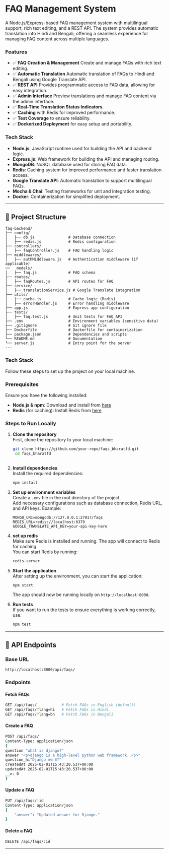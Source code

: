 # FAQ Management System

A Node.js/Express-based FAQ management system with multilingual support, rich text editing, and a REST API. The system provides automatic translation into Hindi and Bengali, offering a seamless experience for managing FAQ content across multiple languages.
### **Features**
- ✅ **FAQ Creation & Management** Create and manage FAQs with rich text editing.
- ✅ **Automatic Translation**  Automatic translation of FAQs to Hindi and Bengali using Google Translate API.
- ✅ **REST API** Provides programmatic access to FAQ data, allowing for easy integration.
- ✅ **Admin Interface** Preview translations and manage FAQ content via the admin interface.
- ✅ **Real-Time Translation Status Indicators**.
- ✅ **Caching** with Redis for improved performance.
- ✅ **Test Coverage** to ensure reliability.
- ✅ **Dockerized Deployment** for easy setup and portability.

### **Tech Stack**
- **Node.js**: JavaScript runtime used for building the API and backend logic.
- **Express.js**: Web framework for building the API and managing routing.
- **MongoDB**: NoSQL database used for storing FAQ data.
- **Redis**: Caching system for improved performance and faster translation access.
- **Google Translate API**: Automatic translation to support multilingual FAQs.
- **Mocha & Chai**: Testing frameworks for unit and integration testing.
- **Docker**: Containerization for simplified deployment.
---

## 📂 Project Structure
```plaintext
faq-backend/
├── config/
│   ├── db.js               # Database connection
│   ├── redis.js            # Redis configuration
├── controllers/
│   ├── faqController.js    # FAQ handling logic
├── middlewares/
│   ├── authMiddleware.js   # Authentication middleware (if applicable)
──   models/
│   ├── faq.js              # FAQ schema
├── routes/
│   ├── faqRoutes.js        # API routes for FAQ
├── service/
│   ├── translationService.js # Google Translate integration
├── utils/
│   ├── cache.js            # Cache logic (Redis)
│   ├── errorHandler.js     # Error handling middleware
├── app.js                  # Express app configuration
├── tests/
│   ├── faq.test.js         # Unit tests for FAQ API
├── .env                    # Environment variables (sensitive data)
├── .gitignore              # Git ignore file
├── Dockerfile              # Dockerfile for containerization
├── package.json            # Dependencies and scripts
└── README.md               # Documentation
└── server.js               # Entry point for the server
---
```

### **Tech Stack**

Follow these steps to set up the project on your local machine.

### **Prerequisites**
Ensure you have the following installed:
- **Node.js & npm**: Download and install from [here](https://nodejs.org/)
- **Redis** (for caching): Install Redis from [here](https://redis.io/download)

### **Steps to Run Locally**

1. **Clone the repository**  
   First, clone the repository to your local machine:
   ```sh
   git clone https://github.com/your-repo/faqs_bharatfd.git
    cd faqs_bharatfd
 

2. **Install dependencies**  
   Install the required dependencies:
   ```sh
   npm install
   ```

3. **Set up environment variables**  
   Create a `.env` file in the root directory of the project.  
   Add necessary configurations such as database connection, Redis URL, and API keys. Example:
   ```env
   MONGO_URI=mongodb://127.0.0.1:27017/faqs
   REDIS_URL=redis://localhost:6379
   GOOGLE_TRANSLATE_API_KEY=your-api-key-here
    ```
4. **set up redis**  
   Make sure Redis is installed and running. The app will connect to Redis for caching.  
   You can start Redis by running:
   ```sh
   redis-server
   ```

5. **Start the application**  
   After setting up the environment, you can start the application:
   ```sh
   npm start
   ```
   The app should now be running locally on `http://localhost:8000`.

6. **Run tests**  
   If you want to run the tests to ensure everything is working correctly, use:
   ```sh
   npm test
   ```

---

## 📡 API Endpoints
### **Base URL**
```
http://localhost:8000/api/faqs/
```

### **Endpoints**

#### **Fetch FAQs**
```sh
GET /api/faqs/           # Fetch FAQs in English (default)
GET /api/faqs/?lang=hi   # Fetch FAQs in Hindi
GET /api/faqs/?lang=bn   # Fetch FAQs in Bengali
```

#### **Create a FAQ**
```sh
POST /api/faqs/
Content-Type: application/json
{
question "what is django?"
answer "<p>django is a high-level python web framework..<p>"
question_hi"Django क्या है?"
createdAt 2025-02-01T15:43:20.537+00:00
updatedAt 2025-02-01T15:43:20.537+00:00
__v: 0
}
```

#### **Update a FAQ**
```sh
PUT /api/faqs/:id
Content-Type: application/json
{
    "answer": "Updated answer for Django."
}
```

#### **Delete a FAQ**
```sh
DELETE /api/faqs/:id
```
---
```
